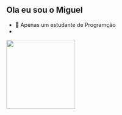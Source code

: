 ## Ola eu sou o Miguel
- 🌱 Apenas um estudante de Programção
- 
<div>
<a href="https://github.com/rafaballerini">
<img height-"180em" src="https://github-readme-stats.vercel.app/api?miguelmt00=anuraghazra&show_icons=true&theme=radical"
<img height="180em" src="https://github-readme-stats.vercel.app/api/top-langs/?username=miguelmt00&layout=compact&langs_count=16&theme=dracula"/>
</div>
